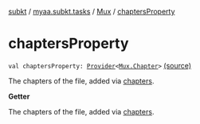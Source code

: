 [subkt](../../index.md) / [myaa.subkt.tasks](../index.md) / [Mux](index.md) / [chaptersProperty](./chapters-property.md)

# chaptersProperty

`val chaptersProperty: `[`Provider`](https://docs.gradle.org/current/javadoc/org/gradle/api/provider/Provider.html)`<`[`Mux.Chapter`](-chapter/index.md)`>` [(source)](https://github.com/Myaamori/SubKt/blob/0.1.4/src/main/kotlin/myaa/subkt/tasks/muxtask.kt#L496)

The chapters of the file, added via [chapters](chapters.md).

**Getter**

The chapters of the file, added via [chapters](chapters.md).

